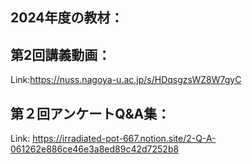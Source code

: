 ## 2024年度の教材：
## 第2回講義動画：<br>
Link:https://nuss.nagoya-u.ac.jp/s/HDqsgzsWZ8W7gyC


## 第２回アンケートQ&A集：<br>
Link: https://irradiated-pot-667.notion.site/2-Q-A-061262e886ce46e3a8ed89c42d7252b8



